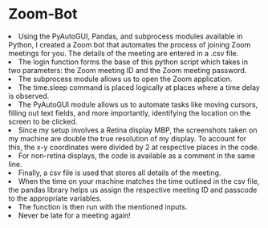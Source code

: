 # Zoom-Bot
<li>Using the PyAutoGUI, Pandas, and subprocess modules available in Python, I created a Zoom bot that automates the process of joining Zoom meetings for you. The details of the meeting are entered in a .csv file. </li>
<li> The login function forms the base of this python script which takes in two parameters: the Zoom meeting ID and the Zoom meeting password. </li>
<li> The subprocess module allows us to open the Zoom application. </li>
<li> The time.sleep command is placed logically at places where a time delay is observed. </li>
<li> The PyAutoGUI module allows us to automate tasks like moving cursors, filling out text fields, and more importantly, identifying the location on the screen to be clicked. </li>
<li> Since my setup involves a Retina display MBP, the screenshots taken on my machine are double the true resolution of my display. To account for this, the x-y coordinates were divided by 2 at respective places in the code. </li>
<li> For non-retina displays, the code is available as a comment in the same line. </li>
<li> Finally, a csv file is used that stores all details of the meeting. </li>
<li> When the time on your machine matches the time outlined in the csv file, the pandas library helps us assign the respective meeting ID and passcode to the appropriate variables. </li>
<li> The function is then run with the mentioned inputs. </li>
<li> Never be late for a meeting again! </li>
